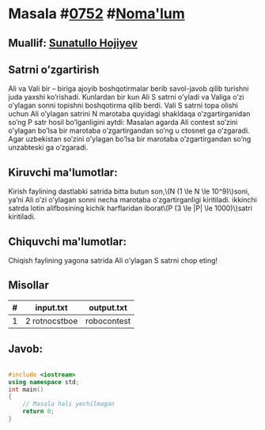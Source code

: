 
<h1>Masala #<a href="https://robocontest.uz/tasks/0752">0752</a> #<a href="https://robocontest.uz/tasks?category=1">Noma'lum</a></h1>
<h2> Muallif: <a href="https://robocontest.uz/profile/sunnat">Sunatullo Hojiyev</a></h2>
<h2>Satrni o’zgartirish</h2>
<p>Ali va Vali bir – biriga ajoyib boshqotirmalar berib savol-javob qilib turishni juda yaxshi ko’rishadi. Kunlardan bir kun Ali S satrni o’yladi va Valiga o’zi o’ylagan sonni topishni boshqotirma qilib berdi. Vali S satrni topa olishi uchun Ali o’ylagan satrini N marotaba quyidagi shakldaqa o’zgartirganidan so’ng P satr hosil bo’lganligini aytdi: Masalan agarda Ali contest so’zini o’ylagan bo’lsa bir marotaba o’zgartirgandan so’ng u ctosnet ga o’zgaradi. Agar uzbekistan so’zini o’ylagan bo’lsa bir marotaba o’zgartirgandan so’ng unzabteski ga o’zgaradi.
</p>
<h2>Kiruvchi ma'lumotlar:</h2>
<p>Kirish faylining dastlabki satrida bitta butun son,\(N (1 \le N \le 10^9)\)soni, ya’ni Ali o’zi o’ylagan sonni necha marotaba o’zgartirganligi kiritiladi. ikkinchi satrda lotin alifbosining kichik harflaridan iborat\(P (3 \le |P| \le 1000)\)satri kiritiladi.</p>
<h2>Chiquvchi ma'lumotlar:</h2>
<p>Chiqish faylining yagona satrida Ali o’ylagan S satrni chop eting!</p>
<h2>Misollar</h2>
<table>
    <thead>
        <tr>
            <th>#</th>
            <th>input.txt</th>
            <th>output.txt</th>
        </tr>
    </thead>
    <tbody>
            <tr>
                <td>1</td>
                <td>2
rotnocstboe</td>
                <td>robocontest</td>
            </tr>
    </tbody>
    </table>
    
<h2>Javob:</h2>

######
```cpp
#include <iostream>
using namespace std;
int main()
{
    // Masala hali yechilmagan
    return 0;
}
```
